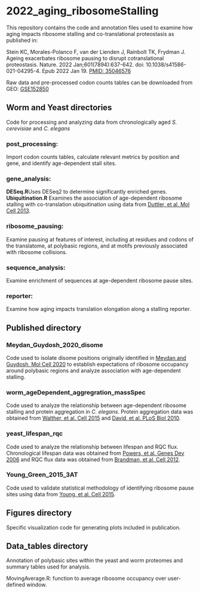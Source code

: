 # 2022_aging_ribosomeStalling

This repository contains the code and annotation files used to examine how aging impacts ribosome stalling and co-translational proteostasis as published in:

Stein KC, Morales-Polanco F, van der Lienden J, Rainbolt TK, Frydman J. Ageing exacerbates ribosome pausing to disrupt cotranslational proteostasis. Nature. 2022 Jan;601(7894):637-642. doi: 10.1038/s41586-021-04295-4. Epub 2022 Jan 19. [PMID: 35046576](https://pubmed.ncbi.nlm.nih.gov/35046576/)

Raw data and pre-processed codon counts tables can be downloaded from GEO: [GSE152850](https://www.ncbi.nlm.nih.gov/geo/query/acc.cgi?acc=GSE152850)


## Worm and Yeast directories
Code for processing and analyzing data from chronologically aged *S. cerevisiae* and *C. elegans*

### post_processing:
Import codon counts tables, calculate relevant metrics by position and gene, and identify age-dependent stall sites.

### gene_analysis:
**DESeq.R**Uses DESeq2 to determine significantly enriched genes.
**Ubiquitination.R** Examines the association of age-dependent ribosome stalling with co-translation ubiquitination using data from [Duttler, et al. Mol Cell 2013](https://pubmed.ncbi.nlm.nih.gov/23583075/).

### ribosome_pausing:
Examine pausing at features of interest, including at residues and codons of the translatome, at polybasic regions, and at motifs previously associated with ribosome collisions.

### sequence_analysis:
Examine enrichment of sequences at age-dependent ribosome pause sites.

### reporter:
Examine how aging impacts translation elongation along a stalling reporter.

## Published directory

### Meydan_Guydosh_2020_disome
Code used to isolate disome positions originally identified in [Meydan and Guydosh, Mol Cell 2020](https://pubmed.ncbi.nlm.nih.gov/32615089/) to establish expectations of ribosome occupancy around polybasic regions and analyze association with age-dependent stalling.

### worm_ageDependent_aggregration_massSpec
Code used to analyze the relationship between age-dependent ribosome stalling and protein aggregation in *C. elegans*. Protein aggregation data was obtained from [Walther, et al. Cell 2015](https://pubmed.ncbi.nlm.nih.gov/25957690/) and [David, et al. PLoS Biol 2010](https://pubmed.ncbi.nlm.nih.gov/20711477/).

### yeast_lifespan_rqc
Code used to analyze the relationship between lifespan and RQC flux. Chronological lifespan data was obtained from [Powers, et al. Genes Dev 2006](https://pubmed.ncbi.nlm.nih.gov/16418483/) and RQC flux data was obtained from [Brandman, et al. Cell 2012](https://pubmed.ncbi.nlm.nih.gov/23178123/).

### Young_Green_2015_3AT
Code used to validate statistical methodology of identifying ribosome pause sites using data from [Young, et al. Cell 2015](https://pubmed.ncbi.nlm.nih.gov/26276635/).



## Figures directory

Specific visualization code for generating plots included in publication.



## Data_tables directory

Annotation of polybasic sites within the yeast and worm proteomes and summary tables used for analysis.


MovingAverage.R: function to average ribosome occupancy over user-defined window.

